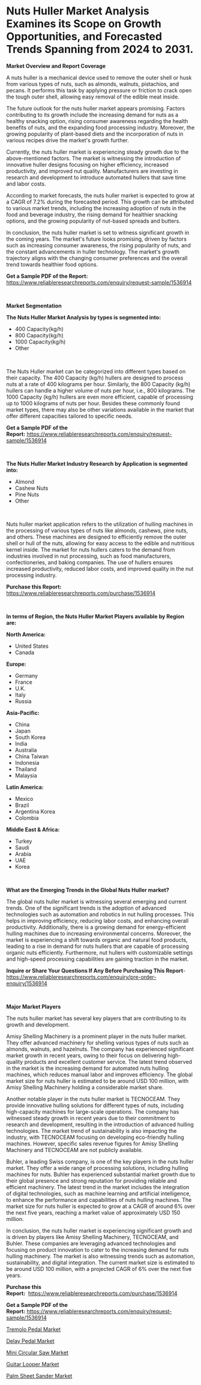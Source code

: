 <p><h1>Nuts Huller Market Analysis Examines its Scope on Growth Opportunities, and Forecasted Trends Spanning from 2024 to 2031.</h1></p><p><strong>Market Overview and Report Coverage</strong></p>
<p><p>A nuts huller is a mechanical device used to remove the outer shell or husk from various types of nuts, such as almonds, walnuts, pistachios, and pecans. It performs this task by applying pressure or friction to crack open the tough outer shell, allowing easy removal of the edible meat inside.</p><p>The future outlook for the nuts huller market appears promising. Factors contributing to its growth include the increasing demand for nuts as a healthy snacking option, rising consumer awareness regarding the health benefits of nuts, and the expanding food processing industry. Moreover, the growing popularity of plant-based diets and the incorporation of nuts in various recipes drive the market's growth further.</p><p>Currently, the nuts huller market is experiencing steady growth due to the above-mentioned factors. The market is witnessing the introduction of innovative huller designs focusing on higher efficiency, increased productivity, and improved nut quality. Manufacturers are investing in research and development to introduce automated hullers that save time and labor costs.</p><p>According to market forecasts, the nuts huller market is expected to grow at a CAGR of 7.2% during the forecasted period. This growth can be attributed to various market trends, including the increasing adoption of nuts in the food and beverage industry, the rising demand for healthier snacking options, and the growing popularity of nut-based spreads and butters.</p><p>In conclusion, the nuts huller market is set to witness significant growth in the coming years. The market's future looks promising, driven by factors such as increasing consumer awareness, the rising popularity of nuts, and the constant advancements in huller technology. The market's growth trajectory aligns with the changing consumer preferences and the overall trend towards healthier food options.</p></p>
<p><strong>Get a Sample PDF of the Report:</strong> <a href="https://www.reliableresearchreports.com/enquiry/request-sample/1536914">https://www.reliableresearchreports.com/enquiry/request-sample/1536914</a></p>
<p>&nbsp;</p>
<p><strong>Market Segmentation</strong></p>
<p><strong>The Nuts Huller Market Analysis by types is segmented into:</strong></p>
<p><ul><li>400 Capacity(kg/h)</li><li>800 Capacity(kg/h)</li><li>1000 Capacity(kg/h)</li><li>Other</li></ul></p>
<p>&nbsp;</p>
<p><p>The Nuts Huller market can be categorized into different types based on their capacity. The 400 Capacity (kg/h) hullers are designed to process nuts at a rate of 400 kilograms per hour. Similarly, the 800 Capacity (kg/h) hullers can handle a higher volume of nuts per hour, i.e., 800 kilograms. The 1000 Capacity (kg/h) hullers are even more efficient, capable of processing up to 1000 kilograms of nuts per hour. Besides these commonly found market types, there may also be other variations available in the market that offer different capacities tailored to specific needs.</p></p>
<p><strong>Get a Sample PDF of the Report:</strong>&nbsp;<a href="https://www.reliableresearchreports.com/enquiry/request-sample/1536914">https://www.reliableresearchreports.com/enquiry/request-sample/1536914</a></p>
<p>&nbsp;</p>
<p><strong>The Nuts Huller Market Industry Research by Application is segmented into:</strong></p>
<p><ul><li>Almond</li><li>Cashew Nuts</li><li>Pine Nuts</li><li>Other</li></ul></p>
<p>&nbsp;</p>
<p><p>Nuts huller market application refers to the utilization of hulling machines in the processing of various types of nuts like almonds, cashews, pine nuts, and others. These machines are designed to efficiently remove the outer shell or hull of the nuts, allowing for easy access to the edible and nutritious kernel inside. The market for nuts hullers caters to the demand from industries involved in nut processing, such as food manufacturers, confectioneries, and baking companies. The use of hullers ensures increased productivity, reduced labor costs, and improved quality in the nut processing industry.</p></p>
<p><strong>Purchase this Report:</strong>&nbsp; <a href="https://www.reliableresearchreports.com/purchase/1536914">https://www.reliableresearchreports.com/purchase/1536914</a></p>
<p>&nbsp;</p>
<p><strong>In terms of Region, the Nuts Huller Market Players available by Region are:</strong></p>
<p>
    <p> <strong> North America: </strong>
        <ul>
            <li>United States</li>
            <li>Canada</li>
        </ul>
        </p> 
    <p> <strong> Europe: </strong>
        <ul>
            <li>Germany</li>
            <li>France</li>
            <li>U.K.</li>
            <li>Italy</li>
            <li>Russia</li>
        </ul>
        </p> 
    <p> <strong> Asia-Pacific: </strong>
        <ul>
            <li>China</li>
            <li>Japan</li>
            <li>South Korea</li>
            <li>India</li>
            <li>Australia</li>
            <li>China Taiwan</li>
            <li>Indonesia</li>
            <li>Thailand</li>
            <li>Malaysia</li>
        </ul>
        </p> 
    <p> <strong> Latin America: </strong>
        <ul>
            <li>Mexico</li>
            <li>Brazil</li>
            <li>Argentina Korea</li>
            <li>Colombia</li>
        </ul>
        </p> 
    <p> <strong> Middle East & Africa: </strong>
        <ul>
            <li>Turkey</li>
            <li>Saudi</li>
            <li>Arabia</li>
            <li>UAE</li>
            <li>Korea</li>
        </ul>
    </p>
    </p>
<p>&nbsp;</p>
<p><strong>What are the Emerging Trends in the Global Nuts Huller market?</strong></p>
<p><p>The global nuts huller market is witnessing several emerging and current trends. One of the significant trends is the adoption of advanced technologies such as automation and robotics in nut hulling processes. This helps in improving efficiency, reducing labor costs, and enhancing overall productivity. Additionally, there is a growing demand for energy-efficient hulling machines due to increasing environmental concerns. Moreover, the market is experiencing a shift towards organic and natural food products, leading to a rise in demand for nuts hullers that are capable of processing organic nuts efficiently. Furthermore, nut hullers with customizable settings and high-speed processing capabilities are gaining traction in the market.</p></p>
<p><strong>Inquire or Share Your Questions If Any Before Purchasing This Report</strong>- <a href="https://www.reliableresearchreports.com/enquiry/pre-order-enquiry/1536914">https://www.reliableresearchreports.com/enquiry/pre-order-enquiry/1536914</a></p>
<p>&nbsp;</p>
<p><strong>Major Market Players</strong></p>
<p><p>The nuts huller market has several key players that are contributing to its growth and development. </p><p>Amisy Shelling Machinery is a prominent player in the nuts huller market. They offer advanced machinery for shelling various types of nuts such as almonds, walnuts, and hazelnuts. The company has experienced significant market growth in recent years, owing to their focus on delivering high-quality products and excellent customer service. The latest trend observed in the market is the increasing demand for automated nuts hulling machines, which reduces manual labor and improves efficiency. The global market size for nuts huller is estimated to be around USD 100 million, with Amisy Shelling Machinery holding a considerable market share.</p><p>Another notable player in the nuts huller market is TECNOCEAM. They provide innovative hulling solutions for different types of nuts, including high-capacity machines for large-scale operations. The company has witnessed steady growth in recent years due to their commitment to research and development, resulting in the introduction of advanced hulling technologies. The market trend of sustainability is also impacting the industry, with TECNOCEAM focusing on developing eco-friendly hulling machines. However, specific sales revenue figures for Amisy Shelling Machinery and TECNOCEAM are not publicly available.</p><p>Buhler, a leading Swiss company, is one of the key players in the nuts huller market. They offer a wide range of processing solutions, including hulling machines for nuts. Buhler has experienced substantial market growth due to their global presence and strong reputation for providing reliable and efficient machinery. The latest trend in the market includes the integration of digital technologies, such as machine learning and artificial intelligence, to enhance the performance and capabilities of nuts hulling machines. The market size for nuts huller is expected to grow at a CAGR of around 6% over the next five years, reaching a market value of approximately USD 150 million.</p><p>In conclusion, the nuts huller market is experiencing significant growth and is driven by players like Amisy Shelling Machinery, TECNOCEAM, and Buhler. These companies are leveraging advanced technologies and focusing on product innovation to cater to the increasing demand for nuts hulling machinery. The market is also witnessing trends such as automation, sustainability, and digital integration. The current market size is estimated to be around USD 100 million, with a projected CAGR of 6% over the next five years.</p></p>
<p><strong>Purchase this Report:</strong>&nbsp;&nbsp;<a href="https://www.reliableresearchreports.com/purchase/1536914">https://www.reliableresearchreports.com/purchase/1536914</a></p>
<p></p>
<p><strong>Get a Sample PDF of the Report:</strong>&nbsp;<a href="https://www.reliableresearchreports.com/enquiry/request-sample/1536914">https://www.reliableresearchreports.com/enquiry/request-sample/1536914</a></p>
<p><p><a href="https://github.com/JameTravis/Market-Research-Report-List-3/blob/main/tremolo-pedal-market.md">Tremolo Pedal Market</a></p><p><a href="https://github.com/RichRobinson5/Market-Research-Report-List-3/blob/main/delay-pedal-market.md">Delay Pedal Market</a></p><p><a href="https://github.com/NorbertYates/Market-Research-Report-List-3/blob/main/mini-circular-saw-market.md">Mini Circular Saw Market</a></p><p><a href="https://github.com/RoccoManning/Market-Research-Report-List-3/blob/main/guitar-looper-market.md">Guitar Looper Market</a></p><p><a href="https://github.com/chartsaturn/Market-Research-Report-List-1/blob/main/palm-sheet-sander-market.md">Palm Sheet Sander Market</a></p></p>